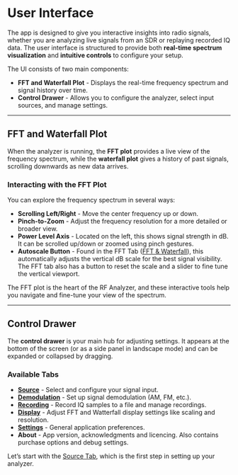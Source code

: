 # User Interface

The app is designed to give you interactive insights into radio signals,
whether you are analyzing live signals from an SDR or replaying recorded IQ
data. The user interface is structured to provide both **real-time spectrum
visualization** and **intuitive controls** to configure your setup.

The UI consists of two main components:

- **FFT and Waterfall Plot** - Displays the real-time frequency spectrum and
  signal history over time.
- **Control Drawer** - Allows you to configure the analyzer, select input
  sources, and manage settings.

---

## FFT and Waterfall Plot

When the analyzer is running, the **FFT plot** provides a live view of the
frequency spectrum, while the **waterfall plot** gives a history of past
signals, scrolling downwards as new data arrives.

### Interacting with the FFT Plot

You can explore the frequency spectrum in several ways:

- **Scrolling Left/Right** - Move the center frequency up or down.
- **Pinch-to-Zoom** - Adjust the frequency resolution for a more detailed or
  broader view.
- **Power Level Axis** - Located on the left, this shows signal strength in dB.
  It can be scrolled up/down or zoomed using pinch gestures.
- **Autoscale Button** - Found in the FFT Tab ([FFT & Waterfall](./fft.md)),
  this automatically adjusts the vertical dB scale for the best signal
  visibility. The FFT tab also has a button to reset the scale and a slider to
  fine tune the vertical viewport.

The FFT plot is the heart of the RF Analyzer, and these interactive tools help
you navigate and fine-tune your view of the spectrum.

---

## Control Drawer

The **control drawer** is your main hub for adjusting settings. It appears at
the bottom of the screen (or as a side panel in landscape mode) and can be
expanded or collapsed by dragging.

### Available Tabs

- **[Source](./sdr-source.md)** - Select and configure your signal input.
- **[Demodulation](./demodulation.md)** - Set up signal demodulation (AM, FM, etc.).
- **[Recording](./recording.md)** - Record IQ samples to a file and manage recordings.
- **[Display](./fft.md)** - Adjust FFT and Watterfall display settings like scaling and resolution.
- **[Settings](./settings.md)** - General application preferences.
- **About** - App version, acknowledgments and licencing. Also contains
  purchase options and debug settings.

Let’s start with the [Source Tab](./sdr-source.md), which is the first step in setting up your
analyzer.

